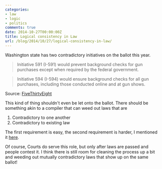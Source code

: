 ```yaml
---
categories:
- law
- logic
- politics
comments: true
date: 2014-10-27T00:00:00Z
title: Logical consistency in Law
url: /blog/2014/10/27/logical-consistency-in-law/
---
```


Washington state has two contradictory initiatives on the ballot this year.

> Initiative 591 (I-591) would prevent background checks for gun purchases except when required by the federal government. 

> Initiative 594 (I-594) would ensure background checks for all gun purchases, including those conducted online and at gun shows.

Source: [FiveThirtyEight](http://fivethirtyeight.com/datalab/background-checks-for-gun-sales-look-likely-to-pass-in-washington/)

This kind of thing shouldn't even be let onto the ballot. There should be something akin to a compiler that can weed out laws that are 

 1. Contradictory to one another
 2. Contradictory to existing law

The first requirement is easy, the second requirement is harder, I mentioned it [here](/blog/2013/09/14/viewing-nsa-accountability-act-amendments-as-a-diff/).

Of course, Courts do serve this role, but only after laws are passed and people contest it. I think there is still room for cleaning the process up a bit and weeding out mutually contradictory laws that show up on the same ballot!


